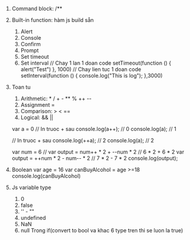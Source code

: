1. Command block: /**
2. Built-in function: hàm js build sẵn
    1. Alert
    2. Console
    3. Confirm
    4. Prompt
    5. Set timeout
    6. Set interval
    // Chay 1 lan 1 doan code
    setTimeout(function () {
        alert("Test")
    }, 1000)
    // Chay lien tuc 1 doan code
    setInterval(function () {
        console.log("This is log");
    },3000)

3. Toan tu
    1. Arithmetic: * / + - ** % ++ --
    2. Assignment =
    3. Comparison: > < ==
    4. Logical: && || 

    var a = 0
    // In truoc + sau
    console.log(a++); // 0
    console.log(a); // 1

    // In truoc + sau
    console.log(++a); // 2
    console.log(a); // 2

    var num = 6
    // var output = num++ * 2 + --num * 2 // 6 * 2 + 6 * 2
    var output = ++num * 2 - num-- * 2 // 7 * 2 - 7 * 2
    console.log(output);

4. Boolean
    var age = 16
    var canBuyAlcohol = age >=18
    console.log(canBuyAlcohol)

5. Js variable type
    1. 0
    2. false
    3. '' - ""
    4. undefined
    5. NaN
    6. null
    Trong if(convert to bool va khac 6 type tren thi se luon la true)